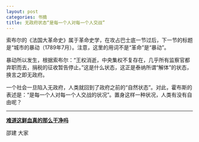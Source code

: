 ```yaml
---
layout: post
categories: 书摘
title: 无政府状态“是每一个人对每一个人交战”
---
```


索布尔的《法国大革命史》属于革命史学，在攻占巴士底一节过后，下一节的标题是“城市的暴动（1789年7月）。注意，这里的用词不是“革命”是“暴动”。

暴动所以发生，根据索布尔：“王权消逝，中央集权不复存在，几乎所有监察官都弃职而去，捐税的征收暂告停止。”这是什么状态，这正是泰纳所谓“解体”的状态，换言之即无政府。

一个社会一旦陷入无政府，人类就回到了政府之前的“自然状态”。对此，霍布斯的表述是：“是每一个人对每一个人交战的状况”。置身这样一种状况，人类有没有自由呢？

---

**[难道这鲜血真的那么干净吗](https://mp.weixin.qq.com/s/1XAO23wTM1tV7JXLsIac2Q)**

邵建 大家